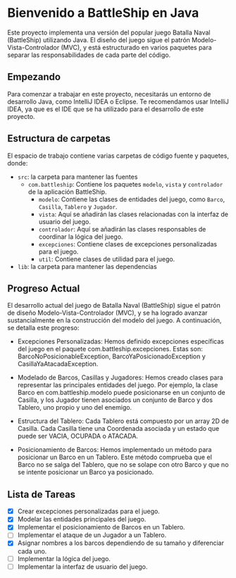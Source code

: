 # Bienvenido a BattleShip en Java

Este proyecto implementa una versión del popular juego Batalla Naval (BattleShip) utilizando Java. El diseño del juego sigue el patrón Modelo-Vista-Controlador (MVC), y está estructurado en varios paquetes para separar las responsabilidades de cada parte del código.

## Empezando

Para comenzar a trabajar en este proyecto, necesitarás un entorno de desarrollo Java, como IntelliJ IDEA o Eclipse. Te recomendamos usar IntelliJ IDEA, ya que es el IDE que se ha utilizado para el desarrollo de este proyecto.

## Estructura de carpetas

El espacio de trabajo contiene varias carpetas de código fuente y paquetes, donde:

- `src`: la carpeta para mantener las fuentes
   - `com.battleship`: Contiene los paquetes `modelo`, `vista` y `controlador` de la aplicación BattleShip.
      - `modelo`: Contiene las clases de entidades del juego, como `Barco`, `Casilla`, `Tablero` y `Jugador`.
      - `vista`: Aquí se añadirán las clases relacionadas con la interfaz de usuario del juego.
      - `controlador`: Aquí se añadirán las clases responsables de coordinar la lógica del juego.
      - `excepciones`: Contiene clases de excepciones personalizadas para el juego.
      - `util`: Contiene clases de utilidad para el juego.
- `lib`: la carpeta para mantener las dependencias

## Progreso Actual

El desarrollo actual del juego de Batalla Naval (BattleShip) sigue el patrón de diseño Modelo-Vista-Controlador (MVC), y se ha logrado avanzar sustancialmente en la construcción del modelo del juego. A continuación, se detalla este progreso:

- Excepciones Personalizadas: Hemos definido excepciones específicas del juego en el paquete com.battleship.excepciones. Estas son: BarcoNoPosicionableException, BarcoYaPosicionadoException y CasillaYaAtacadaException.

- Modelado de Barcos, Casillas y Jugadores: Hemos creado clases para representar las principales entidades del juego. Por ejemplo, la clase Barco en com.battleship.modelo puede posicionarse en un conjunto de Casilla, y los Jugador tienen asociados un conjunto de Barco y dos Tablero, uno propio y uno del enemigo.

- Estructura del Tablero: Cada Tablero está compuesto por un array 2D de Casilla. Cada Casilla tiene una Coordenada asociada y un estado que puede ser VACIA, OCUPADA o ATACADA.

- Posicionamiento de Barcos: Hemos implementado un método para posicionar un Barco en un Tablero. Este método comprueba que el Barco no se salga del Tablero, que no se solape con otro Barco y que no se intente posicionar un Barco ya posicionado.

## Lista de Tareas
- [x] Crear excepciones personalizadas para el juego.
- [x] Modelar las entidades principales del juego.
- [x] Implementar el posicionamiento de Barcos en un Tablero.
- [ ] Implementar el ataque de un Jugador a un Tablero.
- [x] Asignar nombres a los barcos dependiendo de su tamaño y diferenciar cada uno.
- [ ] Implementar la lógica del juego.
- [ ] Implementar la interfaz de usuario del juego.